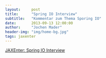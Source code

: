 ```yaml
---
layout:     post
title:      "Spring IO Interview"
subtitle:   "Kommentar zum Thema Sporing IO"
date:       2013-09-13 12:00:00
author:     "Jochen Mader"
header-img: "img/home-bg.jpg"
tags: jaxenter
---
```

[JAXEnter: Spring IO Interview](https://jaxenter.de/spring-io-was-die-experten-davon-halten-2432)
